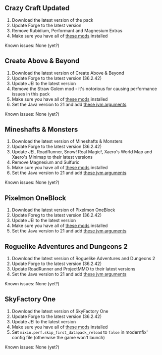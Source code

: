 ## Crazy Craft Updated

1. Download the latest version of the pack
2. Update Forge to the latest version
3. Remove Rubidium, Performant and Magnesium Extras
4. Make sure you have all of [these mods](https://github.com/Radk6/MC-Optimization-Guide/blob/main/mods-n-stuff/1.16.5.md) installed

Known issues: None (yet?)

## Create Above & Beyond

1. Download the latest version of Create Above & Beyond
2. Update Forge to the latest version (36.2.42)
3. Update JEI to the latest version
4. Remove the Straw Golem mod - it's notorious for causing performance issues in this pack
5. Make sure you have all of [these mods](https://github.com/Radk6/MC-Optimization-Guide/blob/main/mods-n-stuff/1.16.5.md) installed
6. Set the Java version to 21 and add [these jvm arguments](https://github.com/embeddedt/ModernFix/wiki/1.16---required-arguments-for-Java-17)

Known issues: None (yet?)

## Mineshafts & Monsters

1. Download the latest version of Mineshafts & Monsters
2. Update Forge to the latest version (36.2.42)
3. Update JEI, RoadRunner, Snow! Real Magic!, Xaero's World Map and Xaero's Minimap to their latest versions
4. Remove Magnesium and Sulfuric
5. Make sure you have all of [these mods](https://github.com/Radk6/MC-Optimization-Guide/blob/main/mods-n-stuff/1.16.5.md) installed
6. Set the Java version to 21 and add [these jvm arguments](https://github.com/embeddedt/ModernFix/wiki/1.16---required-arguments-for-Java-17)

Known issues: None (yet?)

## Pixelmon OneBlock

1. Download the latest version of Pixelmon OneBlock
2. Update Foreg to the latest version (36.2.42)
3. Update JEI to the latest version
4. Make sure you have all of [these mods](https://github.com/Radk6/MC-Optimization-Guide/blob/main/mods-n-stuff/1.16.5.md) installed
5. Set the Java version to 21 and add [these jvm arguments](https://github.com/embeddedt/ModernFix/wiki/1.16---required-arguments-for-Java-17)

## Roguelike Adventures and Dungeons 2

1. Download the latest version of Roguelike Adventures and Dungeons 2
2. Update Forge to the latest version (36.2.42)
3. Update RoadRunner and ProjectMMO to their latest versions
4. Set the Java version to 21 and add [these jvm arguments](https://github.com/embeddedt/ModernFix/wiki/1.16---required-arguments-for-Java-17)

Known issues: None (yet?)

## SkyFactory One

1. Download the latest version of SkyFactory One
2. Update Forge to the latest version (36.2.42)
3. Update JEI to the latest version
5. Make sure you have all of [these mods](https://github.com/Radk6/MC-Optimization-Guide/blob/main/mods-n-stuff/1.16.5.md) installed
6. Set `mixin.perf.skip_first_datapack_reload` to `false` in modernfix' config file (otherwise the game won't launch)

Known issues: None (yet?)
